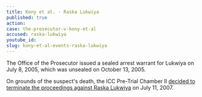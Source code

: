 ```yaml
---
title: Kony et al. - Raska Lukwiya
published: true
action:
case: the-prosecutor-v-kony-et-al
accused: raska-lukwiya
youtube_id:
slug: kony-et-al-events-raska-lukwiya
---
```



The Office of the Prosecutor issued a sealed arrest warrant for Lukwiya on July 8, 2005, which was unsealed on October 13, 2005.&nbsp;

On grounds of the suspect's death, the ICC Pre-Trial Chamber II&nbsp;[decided to terminate the proceedings against Raska Lukwiya](https://www.icc-cpi.int/Pages/record.aspx?docNo=ICC-02/04-01/05-248)&nbsp;on July 11, 2007. &nbsp;